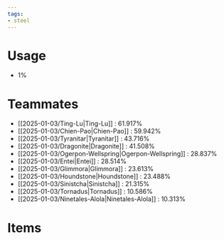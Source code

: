 ```yaml
---
tags:
- steel
---
```

# Usage
- 1%
# Teammates
- [[2025-01-03/Ting-Lu|Ting-Lu]] : 61.917%
- [[2025-01-03/Chien-Pao|Chien-Pao]] : 59.942%
- [[2025-01-03/Tyranitar|Tyranitar]] : 43.716%
- [[2025-01-03/Dragonite|Dragonite]] : 41.508%
- [[2025-01-03/Ogerpon-Wellspring|Ogerpon-Wellspring]] : 28.837%
- [[2025-01-03/Entei|Entei]] : 28.514%
- [[2025-01-03/Glimmora|Glimmora]] : 23.613%
- [[2025-01-03/Houndstone|Houndstone]] : 23.488%
- [[2025-01-03/Sinistcha|Sinistcha]] : 21.315%
- [[2025-01-03/Tornadus|Tornadus]] : 10.586%
- [[2025-01-03/Ninetales-Alola|Ninetales-Alola]] : 10.313%
# Items